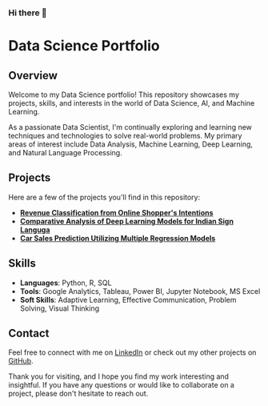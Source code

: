 ### Hi there 👋

<!--
**DeepaliJosh/DeepaliJosh** is a ✨ _special_ ✨ repository because its `README.md` (this file) appears on your GitHub profile.

Here are some ideas to get you started:

- 🔭 I’m currently working on ...
- 🌱 I’m currently learning ...
- 👯 I’m looking to collaborate on ...
- 🤔 I’m looking for help with ...
- 💬 Ask me about ...
- 📫 How to reach me: ...
- 😄 Pronouns: ...
- ⚡ Fun fact: ...
-->
# Data Science Portfolio

## Overview

Welcome to my Data Science portfolio! This repository showcases my projects, skills, and interests in the world of Data Science, AI, and Machine Learning. 

As a passionate Data Scientist, I'm continually exploring and learning new techniques and technologies to solve real-world problems. My primary areas of interest include Data Analysis, Machine Learning, Deep Learning, and Natural Language Processing.

## Projects

Here are a few of the projects you'll find in this repository:


- **[Revenue Classification from Online Shopper's Intentions](https://github.com/DeepaliJosh/Revenue-Classification-from-Online-Shopper-s-Intentions)**
- **[Comparative Analysis of Deep Learning Models for Indian Sign Languga](https://github.com/DeepaliJosh/Indian-Sign-Language-Image-Classification)**
- **[Car Sales Prediction Utilizing Multiple Regression Models](https://github.com/DeepaliJosh/Car-Sales-Prediction-Utilizing-Multiple-Regression-Models)**
## Skills

- **Languages**: Python, R, SQL
- **Tools**: Google Analytics, Tableau, Power BI, Jupyter Notebook, MS Excel
- **Soft Skills**: Adaptive Learning, Effective Communication, Problem Solving, Visual Thinking

<!--## Certifications

- **Analyzing Spotify and YouTube Songs Using Python & MySQL**: [Certificate Link](link-to-certificate)
- **IBM Data Science 101**: [Certificate Link](link-to-certificate)
-->

## Contact

Feel free to connect with me on [LinkedIn](https://www.linkedin.com/in/deepali-josh/) or check out my other projects on [GitHub](https://github.com/DeepaliJosh).

Thank you for visiting, and I hope you find my work interesting and insightful. If you have any questions or would like to collaborate on a project, please don't hesitate to reach out.

